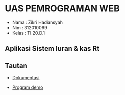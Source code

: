 # UAS PEMROGRAMAN WEB

- Nama : Zikri Hadiansyah
- Nim : 312010069
- Kelas : TI.20.D.1

## Aplikasi Sistem Iuran & kas Rt

## Tautan

- [ Dokumentasi ](http://youtu.be/c8JSgOWPn-I?hd=1)

- [ Program demo ](http://mariukcity.epizy.com/)
